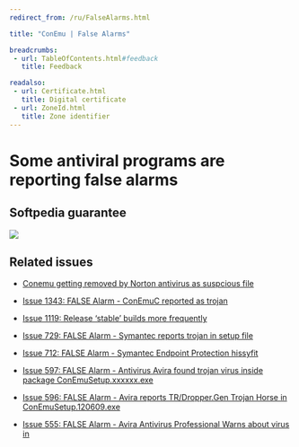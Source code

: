 ```yaml
---
redirect_from: /ru/FalseAlarms.html

title: "ConEmu | False Alarms"

breadcrumbs:
 - url: TableOfContents.html#feedback
   title: Feedback

readalso:
 - url: Certificate.html
   title: Digital certificate
 - url: ZoneId.html
   title: Zone identifier
---
```


# Some antiviral programs are reporting false alarms

<h2 id="Softpedia_guarantee"> Softpedia guarantee </h2>

<a href="http://www.softpedia.com/get/System/System-Miscellaneous/ConEmu.shtml" rel="nofollow"><img border="0" src="http://s1.softpedia-static.com/base_img/softpedia_free_award_f.gif"/></a>


<h2 id="Related_issues"> Related issues </h2>

* [Conemu getting removed by Norton antivirus as suspcious file](http://superuser.com/q/782279/139371)

* [Issue 1343: FALSE Alarm - ConEmuC reported as trojan](https://github.com/Maximus5/conemu-old-issues/issues/1343)
* [Issue 1119: Release ‘stable’ builds more frequently](href="https://github.com/Maximus5/conemu-old-issues/issues/1119)
* [Issue 729: FALSE Alarm - Symantec reports trojan in setup file](https://github.com/Maximus5/conemu-old-issues/issues/729)
* [Issue 712: FALSE Alarm - Symantec Endpoint Protection hissyfit](https://github.com/Maximus5/conemu-old-issues/issues/712)
* [Issue 597: FALSE Alarm - Antivirus Avira found trojan virus inside package ConEmuSetup.xxxxxx.exe](https://github.com/Maximus5/conemu-old-issues/issues/597)
* [Issue 596: FALSE Alarm - Avira reports TR/Dropper.Gen Trojan Horse in ConEmuSetup.120609.exe](https://github.com/Maximus5/conemu-old-issues/issues/596)
* [Issue 555: FALSE Alarm - Avira Antivirus Professional Warns about virus in](https://github.com/Maximus5/conemu-old-issues/issues/555)
